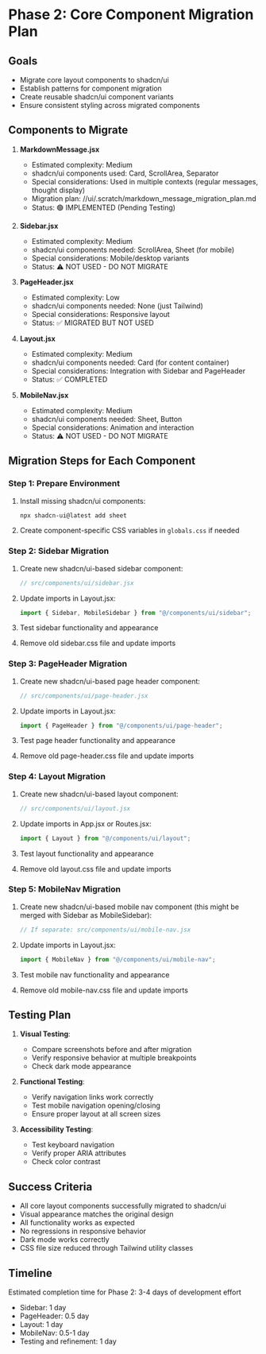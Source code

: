 # Phase 2: Core Component Migration Plan

## Goals

- Migrate core layout components to shadcn/ui
- Establish patterns for component migration
- Create reusable shadcn/ui component variants
- Ensure consistent styling across migrated components

## Components to Migrate

1. **MarkdownMessage.jsx**
   - Estimated complexity: Medium
   - shadcn/ui components used: Card, ScrollArea, Separator
   - Special considerations: Used in multiple contexts (regular messages, thought display)
   - Migration plan: //ui/.scratch/markdown_message_migration_plan.md
   - Status: 🟢 IMPLEMENTED (Pending Testing)

2. **Sidebar.jsx**
   - Estimated complexity: Medium
   - shadcn/ui components needed: ScrollArea, Sheet (for mobile)
   - Special considerations: Mobile/desktop variants
   - Status: ⚠️ NOT USED - DO NOT MIGRATE

3. **PageHeader.jsx**
   - Estimated complexity: Low
   - shadcn/ui components needed: None (just Tailwind)
   - Special considerations: Responsive layout
   - Status: ✅ MIGRATED BUT NOT USED

4. **Layout.jsx**
   - Estimated complexity: Medium
   - shadcn/ui components needed: Card (for content container)
   - Special considerations: Integration with Sidebar and PageHeader
   - Status: ✅ COMPLETED

5. **MobileNav.jsx**
   - Estimated complexity: Medium
   - shadcn/ui components needed: Sheet, Button
   - Special considerations: Animation and interaction
   - Status: ⚠️ NOT USED - DO NOT MIGRATE

## Migration Steps for Each Component

### Step 1: Prepare Environment

1. Install missing shadcn/ui components:
   ```bash
   npx shadcn-ui@latest add sheet
   ```

2. Create component-specific CSS variables in `globals.css` if needed

### Step 2: Sidebar Migration

1. Create new shadcn/ui-based sidebar component:
   ```jsx
   // src/components/ui/sidebar.jsx
   ```

2. Update imports in Layout.jsx:
   ```jsx
   import { Sidebar, MobileSidebar } from "@/components/ui/sidebar";
   ```

3. Test sidebar functionality and appearance

4. Remove old sidebar.css file and update imports

### Step 3: PageHeader Migration

1. Create new shadcn/ui-based page header component:
   ```jsx
   // src/components/ui/page-header.jsx
   ```

2. Update imports in Layout.jsx:
   ```jsx
   import { PageHeader } from "@/components/ui/page-header";
   ```

3. Test page header functionality and appearance

4. Remove old page-header.css file and update imports

### Step 4: Layout Migration

1. Create new shadcn/ui-based layout component:
   ```jsx
   // src/components/ui/layout.jsx
   ```

2. Update imports in App.jsx or Routes.jsx:
   ```jsx
   import { Layout } from "@/components/ui/layout";
   ```

3. Test layout functionality and appearance

4. Remove old layout.css file and update imports

### Step 5: MobileNav Migration

1. Create new shadcn/ui-based mobile nav component (this might be merged with Sidebar as MobileSidebar):
   ```jsx
   // If separate: src/components/ui/mobile-nav.jsx
   ```

2. Update imports in Layout.jsx:
   ```jsx
   import { MobileNav } from "@/components/ui/mobile-nav";
   ```

3. Test mobile nav functionality and appearance

4. Remove old mobile-nav.css file and update imports

## Testing Plan

1. **Visual Testing**:
   - Compare screenshots before and after migration
   - Verify responsive behavior at multiple breakpoints
   - Check dark mode appearance

2. **Functional Testing**:
   - Verify navigation links work correctly
   - Test mobile navigation opening/closing
   - Ensure proper layout at all screen sizes

3. **Accessibility Testing**:
   - Test keyboard navigation
   - Verify proper ARIA attributes
   - Check color contrast

## Success Criteria

- All core layout components successfully migrated to shadcn/ui
- Visual appearance matches the original design
- All functionality works as expected
- No regressions in responsive behavior
- Dark mode works correctly
- CSS file size reduced through Tailwind utility classes

## Timeline

Estimated completion time for Phase 2: 3-4 days of development effort

- Sidebar: 1 day
- PageHeader: 0.5 day
- Layout: 1 day
- MobileNav: 0.5-1 day
- Testing and refinement: 1 day